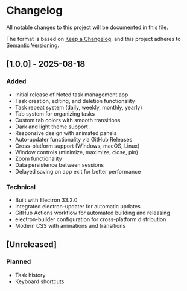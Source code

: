 # Changelog

All notable changes to this project will be documented in this file.

The format is based on [Keep a Changelog](https://keepachangelog.com/en/1.0.0/),
and this project adheres to [Semantic Versioning](https://semver.org/spec/v2.0.0.html).

## [1.0.0] - 2025-08-18

### Added
- Initial release of Noted task management app
- Task creation, editing, and deletion functionality
- Task repeat system (daily, weekly, monthly, yearly)
- Tab system for organizing tasks
- Custom tab colors with smooth transitions
- Dark and light theme support
- Responsive design with animated panels
- Auto-updater functionality via GitHub Releases
- Cross-platform support (Windows, macOS, Linux)
- Window controls (minimize, maximize, close, pin)
- Zoom functionality
- Data persistence between sessions
- Delayed saving on app exit for better performance

### Technical
- Built with Electron 33.2.0
- Integrated electron-updater for automatic updates
- GitHub Actions workflow for automated building and releasing
- electron-builder configuration for cross-platform distribution
- Modern CSS with animations and transitions

## [Unreleased]

### Planned
- Task history
- Keyboard shortcuts